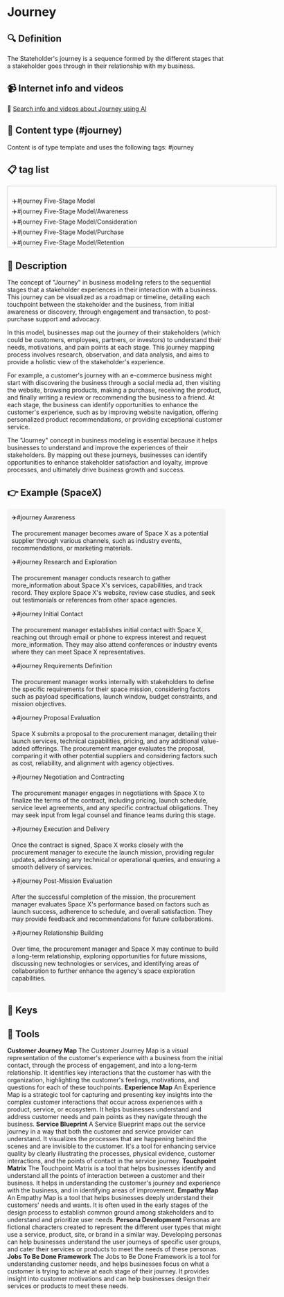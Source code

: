 
# Journey


## 🔍 Definition
The Stateholder's journey is a sequence formed by the different stages that a stakeholder goes through in their relationship with my business.


## 📹 Internet info and videos
🤖 [Search info and videos about Journey using AI](https://www.perplexity.ai/search?q=videos+about+Journey:+The+journey+of+the+stakeholder+is+a+sequence+formed+by+the+different+stages+through+which+a+stakeholder+goes+in+their+relationship+with+my+business.
)

## 📰 Content type (#journey)
Content is of type template and uses the following tags: #journey



## 📋 tag list

<div style='max-height: 120px; overflow-y: auto; border: 1px solid #ccc; padding: 10px; width: 600px;'>
  <ul style='list-style-type: none; padding-left: 0;'>


<li>✈️#journey  Five-Stage Model</li>
<li>✈️#journey  Five-Stage Model/Awareness</li>
<li>✈️#journey  Five-Stage Model/Consideration</li>
<li>✈️#journey  Five-Stage Model/Purchase</li>
<li>✈️#journey  Five-Stage Model/Retention</li>
<li>✈️#journey  Five-Stage Model/Advocacy</li>
<li>✈️#journey  Emotional Journey Model</li>
<li>✈️#journey  Emotional Journey Model/Trigger</li>
<li>✈️#journey  Emotional Journey Model/Highs and Lows</li>
<li>✈️#journey  Emotional Journey Model/Pain Points</li>
<li>✈️#journey  Emotional Journey Model/Moments of Truth</li>
<li>✈️#journey  Emotional Journey Model/Resolution</li>
<li>✈️#journey  Service Blueprint Model</li>
<li>✈️#journey  Service Blueprint Model/Frontstage</li>
<li>✈️#journey  Service Blueprint Model/Backstage</li>
<li>✈️#journey  Service Blueprint Model/Support Processes</li>
<li>✈️#journey  Service Blueprint Model/Physical Evidence</li>
<li>✈️#journey  Service Blueprint Model/Customer Actions</li>
<li>✈️#journey  Experience Map</li>
<li>✈️#journey  Experience Map/User Persona</li>
<li>✈️#journey  Experience Map/Timeline</li>
<li>✈️#journey  Experience Map/Emotional States</li>
<li>✈️#journey  Experience Map/Pain Points</li>
<li>✈️#journey  Experience Map/Opportunities</li>

  </ul>
</div>

## 📖 Description
The concept of "Journey" in business modeling refers to the sequential stages that a stakeholder experiences in their interaction with a business. This journey can be visualized as a roadmap or timeline, detailing each touchpoint between the stakeholder and the business, from initial awareness or discovery, through engagement and transaction, to post-purchase support and advocacy.

In this model, businesses map out the journey of their stakeholders (which could be customers, employees, partners, or investors) to understand their needs, motivations, and pain points at each stage. This journey mapping process involves research, observation, and data analysis, and aims to provide a holistic view of the stakeholder's experience.

For example, a customer's journey with an e-commerce business might start with discovering the business through a social media ad, then visiting the website, browsing products, making a purchase, receiving the product, and finally writing a review or recommending the business to a friend. At each stage, the business can identify opportunities to enhance the customer's experience, such as by improving website navigation, offering personalized product recommendations, or providing exceptional customer service.

The "Journey" concept in business modeling is essential because it helps businesses to understand and improve the experiences of their stakeholders. By mapping out these journeys, businesses can identify opportunities to enhance stakeholder satisfaction and loyalty, improve processes, and ultimately drive business growth and success.

## 👉 Example (SpaceX)

<div style="background-color: #f5f5f5; padding: 10px;">✈️#journey Awareness

The procurement manager becomes aware of Space X as a potential supplier through various channels, such as industry events, recommendations, or marketing materials.

✈️#journey Research and Exploration

The procurement manager conducts research to gather more_information about Space X's services, capabilities, and track record. They explore Space X's website, review case studies, and seek out testimonials or references from other space agencies.

✈️#journey Initial Contact

The procurement manager establishes initial contact with Space X, reaching out through email or phone to express interest and request more_information. They may also attend conferences or industry events where they can meet Space X representatives.

✈️#journey Requirements Definition

The procurement manager works internally with stakeholders to define the specific requirements for their space mission, considering factors such as payload specifications, launch window, budget constraints, and mission objectives.

✈️#journey Proposal Evaluation

Space X submits a proposal to the procurement manager, detailing their launch services, technical capabilities, pricing, and any additional value-added offerings. The procurement manager evaluates the proposal, comparing it with other potential suppliers and considering factors such as cost, reliability, and alignment with agency objectives.

✈️#journey Negotiation and Contracting

The procurement manager engages in negotiations with Space X to finalize the terms of the contract, including pricing, launch schedule, service level agreements, and any specific contractual obligations. They may seek input from legal counsel and finance teams during this stage.

✈️#journey Execution and Delivery

Once the contract is signed, Space X works closely with the procurement manager to execute the launch mission, providing regular updates, addressing any technical or operational queries, and ensuring a smooth delivery of services.

✈️#journey Post-Mission Evaluation

After the successful completion of the mission, the procurement manager evaluates Space X's performance based on factors such as launch success, adherence to schedule, and overall satisfaction. They may provide feedback and recommendations for future collaborations.

✈️#journey Relationship Building

Over time, the procurement manager and Space X may continue to build a long-term relationship, exploring opportunities for future missions, discussing new technologies or services, and identifying areas of collaboration to further enhance the agency's space exploration capabilities.
</div>

## 🔑 Keys



## 🧰 Tools
**Customer Journey Map**
The Customer Journey Map is a visual representation of the customer's experience with a business from the initial contact, through the process of engagement, and into a long-term relationship. It identifies key interactions that the customer has with the organization, highlighting the customer's feelings, motivations, and questions for each of these touchpoints.
**Experience Map**
An Experience Map is a strategic tool for capturing and presenting key insights into the complex customer interactions that occur across experiences with a product, service, or ecosystem. It helps businesses understand and address customer needs and pain points as they navigate through the business.
**Service Blueprint**
A Service Blueprint maps out the service journey in a way that both the customer and service provider can understand. It visualizes the processes that are happening behind the scenes and are invisible to the customer. It's a tool for enhancing service quality by clearly illustrating the processes, physical evidence, customer interactions, and the points of contact in the service journey.
**Touchpoint Matrix**
The Touchpoint Matrix is a tool that helps businesses identify and understand all the points of interaction between a customer and their business. It helps in understanding the customer's journey and experience with the business, and in identifying areas of improvement.
**Empathy Map**
An Empathy Map is a tool that helps businesses deeply understand their customers' needs and wants. It is often used in the early stages of the design process to establish common ground among stakeholders and to understand and prioritize user needs.
**Persona Development**
Personas are fictional characters created to represent the different user types that might use a service, product, site, or brand in a similar way. Developing personas can help businesses understand the user journeys of specific user groups, and cater their services or products to meet the needs of these personas.
**Jobs To Be Done Framework**
The Jobs to Be Done Framework is a tool for understanding customer needs, and helps businesses focus on what a customer is trying to achieve at each stage of their journey. It provides insight into customer motivations and can help businesses design their services or products to meet these needs.
